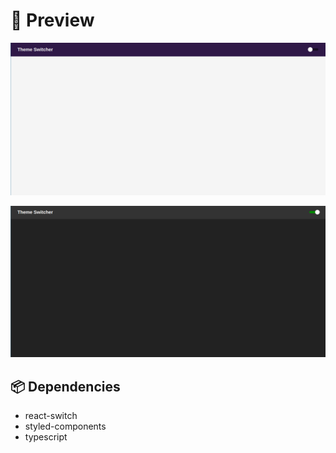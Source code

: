 # :eyes: Preview

![Light Mode](preview1.png)

![Dark Mode](preview2.png)

## :package: Dependencies

- react-switch
- styled-components
- typescript
